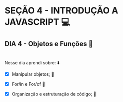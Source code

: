 # SEÇÃO 4 - INTRODUÇÃO A JAVASCRIPT :computer:

## DIA 4 - Objetos e Funções :green_heart:

#

Nesse dia aprendi sobre: :arrow_down:

- [x] Manipular objetos; :rocket:

- [x] For/in e For/of :rocket:

- [x] Organização e estruturação de código; :rocket:

#

